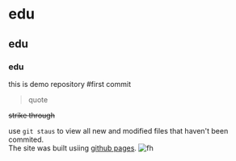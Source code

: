 # edu
## edu
### edu
this is demo repository
#first 
commit

> quote

~~strike through~~

use `git staus` to view all new and modified files that haven't been commited. <br/>
The site was built usiing [github pages](https://pages.github.com/).
![fh](https://images.unsplash.com/photo-1529651737248-dad5e287768e?ixlib=rb-1.2.1&ixid=MnwxMjA3fDB8MHxwaG90by1wYWdlfHx8fGVufDB8fHx8&auto=format&fit=crop&w=465&q=80)
